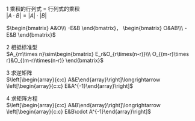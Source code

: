 1 乘积的行列式 $=$ 行列式的乘积  
 $|A\cdot B|=|A|\cdot|B|$  
  
 $\begin{bmatrix}  
A&O\\\ -E&B  
\end{bmatrix}，  
\begin{bmatrix}  
O&AB\\\ -E&B  
\end{bmatrix}$  
  
2 相抵标准型  
 $A_{m\times n}\sim\begin{bmatrix}  
E_r&O_{r\times(n-r)}\\\  
O_{(m-r)\times r}&O_{(m-r)\times(n-r)}  
\end{bmatrix}$  
  
3 求逆矩阵  
 $\left[\begin{array}{c:c}  
A&E\end{array}\right]\longrightarrow  
\left[\begin{array}{c:c}  
E&A^{-1}\end{array}\right]$  
  
4 求矩阵方程  
 $\left[\begin{array}{c:c}  
A&B\end{array}\right]\longrightarrow  
\left[\begin{array}{c:c}  
E&B\cdot A^{-1}\end{array}\right]$  
